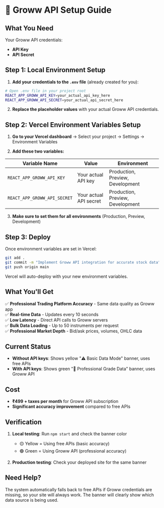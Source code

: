 # 🚀 Groww API Setup Guide

## What You Need

Your Groww API credentials:
- **API Key** 
- **API Secret** 

## Step 1: Local Environment Setup

1. **Add your credentials to the `.env` file** (already created for you):

```bash
# Open .env file in your project root
REACT_APP_GROWW_API_KEY=your_actual_api_key_here
REACT_APP_GROWW_API_SECRET=your_actual_api_secret_here
```

2. **Replace the placeholder values** with your actual Groww API credentials.

## Step 2: Vercel Environment Variables Setup

1. **Go to your Vercel dashboard** → Select your project → Settings → Environment Variables

2. **Add these two variables:**

| Variable Name | Value | Environment |
|---------------|-------|-------------|
| `REACT_APP_GROWW_API_KEY` | Your actual API key | Production, Preview, Development |
| `REACT_APP_GROWW_API_SECRET` | Your actual API secret | Production, Preview, Development |

3. **Make sure to set them for all environments** (Production, Preview, Development)

## Step 3: Deploy

Once environment variables are set in Vercel:

```bash
git add .
git commit -m "Implement Groww API integration for accurate stock data"
git push origin main
```

Vercel will auto-deploy with your new environment variables.

## What You'll Get

✅ **Professional Trading Platform Accuracy** - Same data quality as Groww app  
✅ **Real-time Data** - Updates every 10 seconds  
✅ **Low Latency** - Direct API calls to Groww servers  
✅ **Bulk Data Loading** - Up to 50 instruments per request  
✅ **Professional Market Depth** - Bid/ask prices, volumes, OHLC data  

## Current Status

- **Without API keys**: Shows yellow "⚠️ Basic Data Mode" banner, uses free APIs
- **With API keys**: Shows green "🚀 Professional Grade Data" banner, uses Groww API

## Cost

- **₹499 + taxes per month** for Groww API subscription
- **Significant accuracy improvement** compared to free APIs

## Verification

1. **Local testing**: Run `npm start` and check the banner color
   - 🟡 Yellow = Using free APIs (basic accuracy)  
   - 🟢 Green = Using Groww API (professional accuracy)

2. **Production testing**: Check your deployed site for the same banner

## Need Help?

The system automatically falls back to free APIs if Groww credentials are missing, so your site will always work. The banner will clearly show which data source is being used.